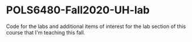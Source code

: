 # POLS6480-Fall2020-UH-lab
Code for the labs and additional items of interest for the lab section of this course that I'm teaching this fall. 
